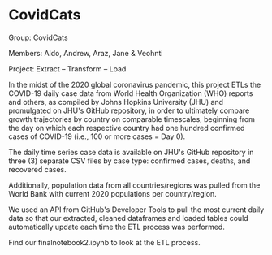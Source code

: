 # CovidCats

Group: CovidCats


Members: Aldo, Andrew, Araz, Jane & Veohnti

Project: Extract – Transform – Load

In the midst of the 2020 global coronavirus pandemic, this project ETLs the COVID-19 daily case data from World Health Organization (WHO) reports and others, as compiled by Johns Hopkins University (JHU) and promulgated on JHU's GitHub repository, in order to ultimately compare growth trajectories by country on comparable timescales, beginning from the day on which each respective country had one hundred confirmed cases of COVID-19 (i.e., 100 or more cases = Day 0).

The daily time series case data is available on JHU's GitHub repository in three (3) separate CSV files by case type:
confirmed cases,
deaths, and
recovered cases.

Additionally, population data from all countries/regions was pulled from the World Bank with current 2020 populations per country/region.

We used an API from GitHub's Developer Tools to pull the most current daily data so that our extracted, cleaned dataframes and loaded tables could automatically update each time the ETL process was performed.

Find our finalnotebook2.ipynb to look at the ETL process.

